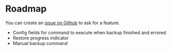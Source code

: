 # Roadmap

You can create an [issue on Github](https://github.com/dbacked/agent/issues/new) to ask for a feature.

- Config fields for command to execute when backup finished and errored
- Restore progress indicator
- Manual backup command
